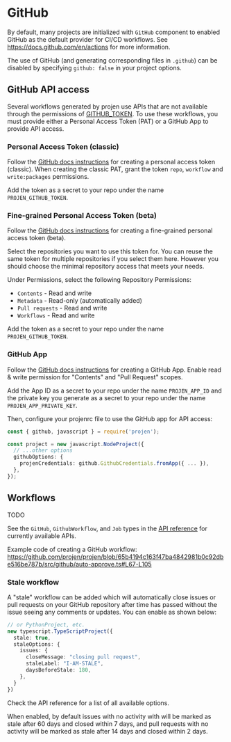 # GitHub

By default, many projects are initialized with `GitHub` component to enabled GitHub as the default provider for CI/CD workflows. See https://docs.github.com/en/actions for more information.

The use of GitHub (and generating corresponding files in `.github`) can be disabled by specifying `github: false` in your project options.

## GitHub API access

Several workflows generated by projen use APIs that are not available through
the permissions of [GITHUB_TOKEN]. To use these workflows, you must provide
either a Personal Access Token (PAT) or a GitHub App to provide API access.

[GITHUB_TOKEN]: https://docs.github.com/en/actions/security-guides/automatic-token-authentication

### Personal Access Token (classic)

Follow the [GitHub docs
instructions](https://docs.github.com/en/authentication/keeping-your-account-and-data-secure/creating-a-personal-access-token#creating-a-personal-access-token-classic)
for creating a personal access token (classic).
When creating the classic PAT, grant the token `repo`, `workflow` and `write:packages` permissions.

Add the token as a secret to your repo under the name `PROJEN_GITHUB_TOKEN`.

### Fine-grained Personal Access Token (beta)

Follow the [GitHub docs
instructions](https://docs.github.com/en/authentication/keeping-your-account-and-data-secure/creating-a-personal-access-token#creating-a-fine-grained-personal-access-token)
for creating a fine-grained personal access token (beta).

Select the repositories you want to use this token for.
You can reuse the same token for multiple repositories if you select them here.
However you should choose the minimal repository access that meets your needs.

Under Permissions, select the following Repository Permissions:

- `Contents` - Read and write
- `Metadata` - Read-only (automatically added)
- `Pull requests` - Read and write
- `Workflows` - Read and write

Add the token as a secret to your repo under the name `PROJEN_GITHUB_TOKEN`.

### GitHub App

Follow the [GitHub docs instructions](https://docs.github.com/en/developers/apps/building-github-apps/creating-a-github-app) for creating a GitHub App. Enable read & write permission for "Contents" and "Pull Request" scopes.

Add the App ID as a secret to your repo under the name `PROJEN_APP_ID` and the private key you generate as a secret to your repo under the name `PROJEN_APP_PRIVATE_KEY`.

Then, configure your projenrc file to use the GitHub app for API access:

```ts
const { github, javascript } = require('projen');

const project = new javascript.NodeProject({
  // ...other options
  githubOptions: {
    projenCredentials: github.GithubCredentials.fromApp({ ... }),
  },
});
```

## Workflows

TODO

See the `GitHub`, `GithubWorkflow`, and `Job` types in the [API
reference](./api/API.md) for currently available APIs.

Example code of creating a GitHub workflow:
<https://github.com/projen/projen/blob/65b4194c163f47ba4842981b0c92dbe516be787b/src/github/auto-approve.ts#L67-L105>

### Stale workflow

A "stale" workflow can be added which will automatically close issues or pull
requests on your GitHub repository after time has passed without the issue
seeing any comments or updates. You can enable as shown below:

```ts
// or PythonProject, etc.
new typescript.TypeScriptProject({
  stale: true,
  staleOptions: {
    issues: {
      closeMessage: "closing pull request",
      staleLabel: "I-AM-STALE",
      daysBeforeStale: 180,
    },
  }
})
```

Check the API reference for a list of all available options.

When enabled, by default issues with no activity with will be marked as stale
after 60 days and closed within 7 days, and pull requests with no activity will
be marked as stale after 14 days and closed within 2 days.
